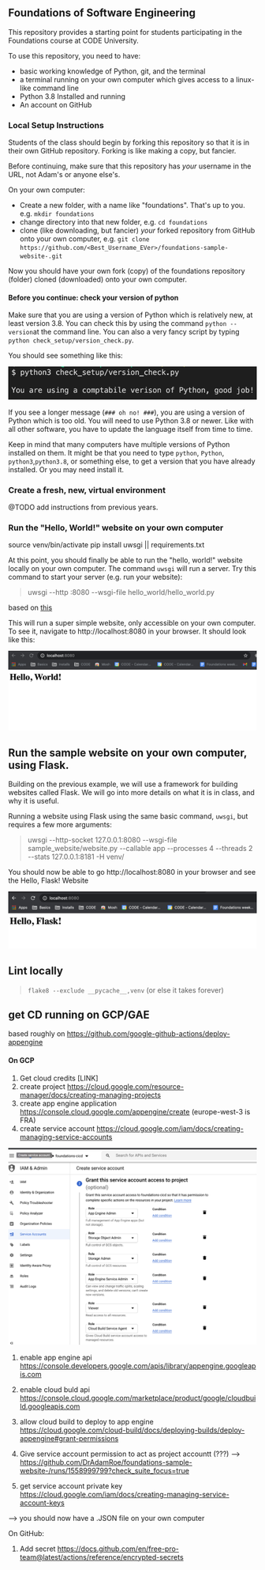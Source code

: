 ## Foundations of Software Engineering
This repository provides a starting point for students participating in the Foundations course at CODE University. 

To use this repository, you need to have: 
- basic working knowledge of Python, git, and the terminal 
- a terminal running on your own computer which gives access to a linux-like command line 
- Python 3.8 Installed and running
- An account on GitHub

### Local Setup Instructions
Students of the class should begin by forking this repository so that it is in their own GitHub repository. Forking is like making a copy, but fancier. 

Before continuing, make sure that this repository has _your_ username in the URL, not Adam's or anyone else's. 


On your own computer: 
- Create a new folder, with a name like "foundations". That's up to you. e.g. `mkdir foundations`
- change directory into that new folder, e.g. `cd foundations`
- clone (like downloading, but fancier) _your_ forked repository from GitHub onto your own computer, e.g. `git clone https://github.com/<Best_Username_EVer>/foundations-sample-website-.git`

Now you should have your own fork (copy) of the foundations repository (folder) cloned (downloaded) onto your own computer. 

#### Before you continue: check your version of python 

Make sure that you are using a version of Python which is relatively new, at least version 3.8. You can check this by using the command `python --version`at the command line. You can also a very fancy script by typing `python check_setup/version_check.py`. 

You should see something like this: 

![Your version of Python will work with this code!](./documentation/version_check.png?raw=true)

If you see a longer message (`### oh no! ###`), you are using a version of Python which is too old. You will need to use Python 3.8 or newer. Like with all other software, you have to update the language itself from time to time. 

Keep in mind that many computers have multiple versions of Python installed on them. It might be that you need to type `python`, `Python`, `python3`,`python3.8`, or something else, to get a version that you have already installed. Or you may need install it. 

### Create a fresh, new, virtual environment
@TODO add instructions from previous years. 

### Run the "Hello, World!" website on your own computer

source venv/bin/activate
pip install uwsgi || requirements.txt


At this point, you should finally be able to run the "hello, world!" website locally on your own computer. The command `uwsgi` will run a server. Try this command to start your server (e.g. run your website):

> uwsgi --http :8080 --wsgi-file hello_world/hello_world.py

based on [this](https://uwsgi-docs.readthedocs.io/en/latest/WSGIquickstart.html)


This will run a super simple website, only accessible on your own computer. To see it, navigate to http://localhost:8080 in your browser. It should look like this: 

![Your local Hello, World! website](./documentation/localhost_helloworld.png?raw=true)

## Run the sample website on your own computer, using Flask. 

Building on the previous example, we will use a framework for building websites called Flask. We will go into more details on what it is in class, and why it is useful. 

Running a website using Flask using the same basic command, `uwsgi`, but requires a few more arguments: 

> uwsgi --http-socket 127.0.0.1:8080 --wsgi-file sample_website/website.py --callable app --processes 4 --threads 2 --stats 127.0.0.1:8181 -H venv/

You should now be able to go http://localhost:8080 in your browser and see the Hello, Flask! Website 

![Your local Hello, Flask! website](./documentation/localhost_helloflask.png?raw=true)


## Lint locally 
> `flake8 --exclude __pycache__,venv`
(or else it takes forever)

## get CD running on GCP/GAE 

based roughly on https://github.com/google-github-actions/deploy-appengine 

#### On GCP 

1. Get cloud credits [LINK]
1. create project https://cloud.google.com/resource-manager/docs/creating-managing-projects
1. create app engine application https://console.cloud.google.com/appengine/create (europe-west-3 is FRA)
1. create service account https://cloud.google.com/iam/docs/creating-managing-service-accounts

![Permissions](./documentation/service-account-permissions.png?raw=true)

1. enable app engine api https://console.developers.google.com/apis/library/appengine.googleapis.com 

1. enable cloud buld api 
https://console.cloud.google.com/marketplace/product/google/cloudbuild.googleapis.com

1. allow cloud build to deploy to app engine 
https://cloud.google.com/cloud-build/docs/deploying-builds/deploy-appengine#grant-permissions


1. Give service account permission to act as project accountt (???) --> https://github.com/DrAdamRoe/foundations-sample-website-/runs/1558999799?check_suite_focus=true

1. get service account private key 
https://cloud.google.com/iam/docs/creating-managing-service-account-keys

--> you should now have a .JSON file on your own computer


On GitHub: 
1. Add secret https://docs.github.com/en/free-pro-team@latest/actions/reference/encrypted-secrets

